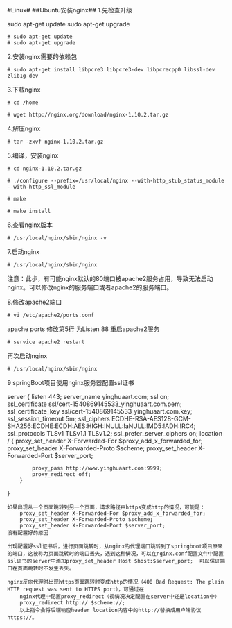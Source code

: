 #Linux#
##Ubuntu安装nginx##
1.先检查升级

sudo apt-get update
sudo apt-get upgrade

    # sudo apt-get update
    # sudo apt-get upgrade

2.安装nginx需要的依赖包

    # sudo apt-get install libpcre3 libpcre3-dev libpcrecpp0 libssl-dev zlib1g-dev

3.下载nginx

	# cd /home

	# wget http://nginx.org/download/nginx-1.10.2.tar.gz

4.解压nginx

    # tar -zxvf nginx-1.10.2.tar.gz

5.编译，安装nginx

	# cd nginx-1.10.2.tar.gz

	# ./configure --prefix=/usr/local/nginx --with-http_stub_status_module --with-http_ssl_module

	# make

	# make install


6.查看nginx版本

	# /usr/local/nginx/sbin/nginx -v


7.启动nginx

	# /usr/local/nginx/sbin/nginx


注意：此步，有可能nginx默认的80端口被apache2服务占用，导致无法启动nginx。可以修改nginx的服务端口或者apache2的服务端口。

8.修改apache2端口

	# vi /etc/apache2/ports.conf


apache ports
修改第5行 为Listen 88
重启apache2服务

	# service apache2 restart


再次启动nginx

	# /usr/local/nginx/sbin/nginx


9 springBoot项目使用nginx服务器配置ssl证书

server {
        listen 443;
        server_name yinghuaart.com;
        ssl on;     
        ssl_certificate   ssl/cert-1540869145533_yinghuaart.com.pem;
        ssl_certificate_key  ssl/cert-1540869145533_yinghuaart.com.key;
        ssl_session_timeout 5m;
        ssl_ciphers ECDHE-RSA-AES128-GCM-SHA256:ECDHE:ECDH:AES:HIGH:!NULL:!aNULL:!MD5:!ADH:!RC4;
        ssl_protocols TLSv1 TLSv1.1 TLSv1.2;
        ssl_prefer_server_ciphers on;
        location / {
        proxy_set_header X-Forwarded-For $proxy_add_x_forwarded_for; 
		proxy_set_header X-Forwarded-Proto $scheme; 
		proxy_set_header X-Forwarded-Port $server_port;
    
            proxy_pass http://www.yinghuaart.com:9999;
            proxy_redirect off;
        }
}

	如果出现从一个页面跳转到另一个页面，请求路径由https变成http的情况，可能是：
		proxy_set_header X-Forwarded-For $proxy_add_x_forwarded_for; 
		proxy_set_header X-Forwarded-Proto $scheme; 
		proxy_set_header X-Forwarded-Port $server_port;
	没有配置好的原因

	出现配置好ssl证书后，进行页面跳转时，从nginx的代理端口跳转到了springboot项目原来的端口，这被称为页面跳转时的端口丢失，遇到这种情况，可以在nginx.conf配置文件中配置ssl证书的server中添加proxy_set_header Host $host:$server_port;  可以保证端口在页面跳转时不发生丢失。

	nginx反向代理时出现https页面跳转时变成http的情况（400 Bad Request: The plain HTTP request was sent to HTTPS port），可通过在
		nginx代理中配置proxy_redirect（视情况决定配置在server中还是location中）
		proxy_redirect http:// $scheme://;
		以上指令会将后端响应header location内容中的http://替换成用户端协议https://。